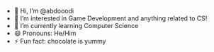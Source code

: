 - 👋 Hi, I’m @abdooodi
- 👀 I’m interested in Game Development and anything related to CS!
- 🌱 I’m currently learning Computer Science
- 😄 Pronouns: He/Him
- ⚡ Fun fact: chocolate is yummy

<!---
abdooodi/abdooodi is a ✨ special ✨ repository because its `README.md` (this file) appears on your GitHub profile.
You can click the Preview link to take a look at your changes.
--->

